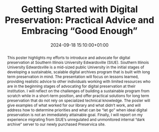 ---
abstract: This poster highlights my efforts to introduce and advocate for digital
  preservation at Southern Illinois University Edwardsville (SIUE). Southern Illinois
  University Edwardsville is a mid-sized public University in the initial stages of
  developing a sustainable, scalable digital archives program that is built with long
  term preservation in mind. The presentation will focus on lessons learned, providing
  realistic advice to other individuals working with limited resources who are in
  the beginning stages of advocating for digital preservation at their institution.
  I will reflect on the challenges of building a sustainable program from scratch
  while in a short-term position, and offer practical solutions for long term preservation
  that do not rely on specialized technical knowledge. The poster will give examples
  of what worked for our library and what didn’t work, and will address how to determine
  priorities and what can be “let go” when ideal digital preservation is not an immediately
  attainable goal. Finally, I will report on my experience migrating from SIUE’s unregulated
  and unmonitored internal “dark archive” server to our newly purchased Preservica
  site.
creators:
- Marcella Lees
date: 2024-09-18 15:10:00+01:00
document_url: https://drive.google.com/file/d/10T59eru6SBbWlQhJG9VCk61AnzJ-n3nQ/view?usp=drive_link
grand_parent: iPRES
institutions: []
keywords:
- approaches to preservation
- start 2 preserve
landing_page_url: https://zenodo.org/records/13683154
language: eng
layout: publication
license: Creative Commons Attribution 4.0 (CC-BY-4.0)
notes_url: https://docs.google.com/document/d/16S5qwg42Mjnxe22cdVxZH63tVCVMgs-m92o02THSgC4/edit#heading=h.aar4tupij1po
parent: iPRES 2024
publication_type: poster
size: null
slides_url: ''
source_name: iPRES
stream_url: https://www.archief.vlaanderen.be/archief/records/dossiers/5acb210228ce4315ae650812d056a482329eb83ed2dc42398a51505dc153be81/documents/b208d828f7d0472f91d594fd9a1e7e1068f37cdd5e09419d8e7f69a4eb27e3fb
title: 'Getting Started with Digital Preservation: Practical Advice and Embracing
  “Good Enough”'
year: 2024
---